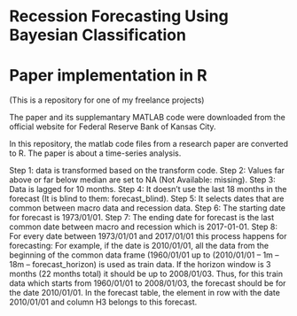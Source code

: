 # Recession Forecasting Using Bayesian Classification
# Paper implementation in R

(This is a repository for one of my freelance projects)

The paper and its supplemantary MATLAB code were downloaded from the official website for Federal Reserve Bank of Kansas City.

In this repository, the matlab code files from a research paper are converted to R. The paper is about a time-series analysis.

Step 1: data is transformed based on the transform code. 
Step 2: Values far above or far below median are set to NA (Not Available: missing).
Step 3: Data is lagged for 10 months. 
Step 4: It doesn’t use the last 18 months in the forecast (It is blind to them: forecast_blind).
Step 5: It selects dates that are common between macro data and recession data. 
Step 6: The starting date for forecast is 1973/01/01. 
Step 7: The ending date for forecast is the last common date between macro and recession which is 2017-01-01.
Step 8: For every date between 1973/01/01 and 2017/01/01 this process happens for forecasting:
For example, if the date is 2010/01/01, all the data from the beginning of the common data frame (1960/01/01 up to (2010/01/01 – 1m – 18m – forecast_horizon) is used as train data. If the horizon window is 3 months (22 months total) it should be up to 2008/01/03. Thus, for this train data which starts from 1960/01/01 to 2008/01/03, the forecast should be for the date 2010/01/01. 
In the forecast table, the element in row with the date 2010/01/01 and column H3 belongs to this forecast. 
